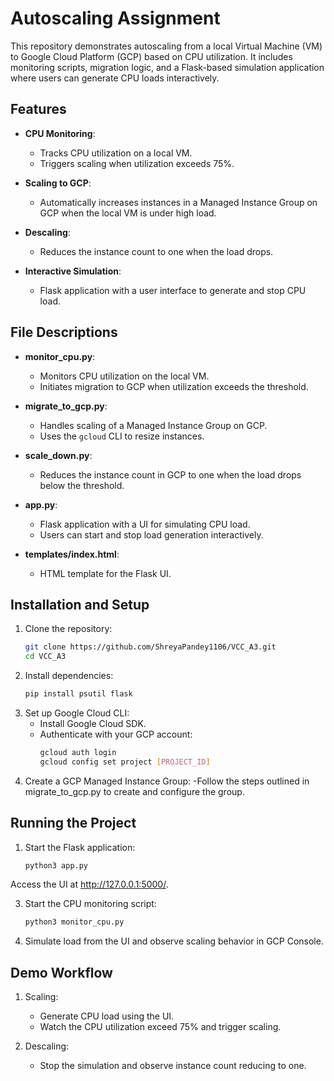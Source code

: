 # Autoscaling Assignment

This repository demonstrates autoscaling from a local Virtual Machine (VM) to Google Cloud Platform (GCP) based on CPU utilization. It includes monitoring scripts, migration logic, and a Flask-based simulation application where users can generate CPU loads interactively.

## Features

- **CPU Monitoring**:
  - Tracks CPU utilization on a local VM.
  - Triggers scaling when utilization exceeds 75%.

- **Scaling to GCP**:
  - Automatically increases instances in a Managed Instance Group on GCP when the local VM is under high load.

- **Descaling**:
  - Reduces the instance count to one when the load drops.

- **Interactive Simulation**:
  - Flask application with a user interface to generate and stop CPU load.

## File Descriptions

- **monitor_cpu.py**:
  - Monitors CPU utilization on the local VM.
  - Initiates migration to GCP when utilization exceeds the threshold.

- **migrate_to_gcp.py**:
  - Handles scaling of a Managed Instance Group on GCP.
  - Uses the `gcloud` CLI to resize instances.

- **scale_down.py**:
  - Reduces the instance count in GCP to one when the load drops below the threshold.

- **app.py**:
  - Flask application with a UI for simulating CPU load.
  - Users can start and stop load generation interactively.

- **templates/index.html**:
  - HTML template for the Flask UI.

## Installation and Setup

1. Clone the repository:
   ```bash
   git clone https://github.com/ShreyaPandey1106/VCC_A3.git
   cd VCC_A3

2. Install dependencies:
   ```bash
   pip install psutil flask

4. Set up Google Cloud CLI:
   - Install Google Cloud SDK.
   - Authenticate with your GCP account:
     ```bash
     gcloud auth login
     gcloud config set project [PROJECT_ID]

5. Create a GCP Managed Instance Group:
   -Follow the steps outlined in migrate_to_gcp.py to create and configure the group.

## Running the Project

1. Start the Flask application:
   ```bash
   python3 app.py
   
  Access the UI at http://127.0.0.1:5000/.

3. Start the CPU monitoring script:
   ```bash
   python3 monitor_cpu.py

5. Simulate load from the UI and observe scaling behavior in GCP Console.

## Demo Workflow

1. Scaling:
   - Generate CPU load using the UI.
   - Watch the CPU utilization exceed 75% and trigger scaling.

2. Descaling:
   - Stop the simulation and observe instance count reducing to one.
   
